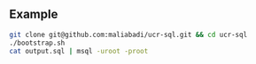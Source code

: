 ## Example

```bash
git clone git@github.com:maliabadi/ucr-sql.git && cd ucr-sql
./bootstrap.sh
cat output.sql | msql -uroot -proot
```